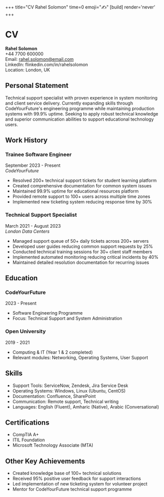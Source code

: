 +++
title="CV Rahel Solomon"
time=0
emoji="✍️"
[build]
render='never'
+++

# CV

**Rahel Solomon**  
+44 7700 600000  
Email: rahel.solomon@email.com  
LinkedIn: flinkedin.com/in/rahelsolomon  
Location: London, UK

## Personal Statement

Technical support specialist with proven experience in system monitoring and client service delivery. Currently expanding skills through CodeYourFuture's engineering programme while maintaining production systems with 99.9% uptime. Seeking to apply robust technical knowledge and superior communication abilities to support educational technology users.

## Work History

### Trainee Software Engineer

September 2023 - Present  
_CodeYourFuture_

- Resolved 200+ technical support tickets for student learning platform
- Created comprehensive documentation for common system issues
- Maintained 99.9% uptime for educational resources platform
- Provided remote support to 100+ users across multiple time zones
- Implemented new ticketing system reducing response time by 30%

### Technical Support Specialist

March 2021 - August 2023  
_London Data Centers_

- Managed support queue of 50+ daily tickets across 200+ servers
- Developed user guides reducing common support requests by 25%
- Conducted technical training sessions for 30+ client staff members
- Implemented automated monitoring reducing critical incidents by 40%
- Maintained detailed resolution documentation for recurring issues

## Education

### CodeYourFuture

2023 - Present

- Software Engineering Programme
- Focus: Technical Support and System Administration

### Open University

2019 - 2021

- Computing & IT (Year 1 & 2 completed)
- Relevant modules: Networking, Operating Systems, User Support

## Skills

- Support Tools: ServiceNow, Zendesk, Jira Service Desk
- Operating Systems: Windows, Linux (Ubuntu, CentOS)
- Documentation: Confluence, SharePoint
- Communication: Remote support, Technical writing
- Languages: English (Fluent), Amharic (Native), Arabic (Conversational)

## Certifications

- CompTIA A+
- ITIL Foundation
- Microsoft Technology Associate (MTA)

## Other Key Achievements

- Created knowledge base of 100+ technical solutions
- Received 95% positive user feedback for support interactions
- Led implementation of new ticketing system for volunteer project
- Mentor for CodeYourFuture technical support programme
